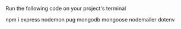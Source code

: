 Run the following code on your project's terminal 

npm i express nodemon pug mongodb mongoose nodemailer dotenv